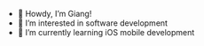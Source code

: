 - 👋 Howdy, I’m Giang!
- 👀 I’m interested in software development
- 🌱 I’m currently learning iOS mobile development

<!---
qgiang124/qgiang124 is a ✨ special ✨ repository because its `README.md` (this file) appears on your GitHub profile.
You can click the Preview link to take a look at your changes.
--->
